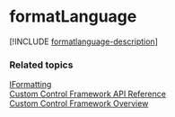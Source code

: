 # formatLanguage

[!INCLUDE [formatlanguage-description](includes/formatlanguage-description.md)]

### Related topics

[IFormatting](../iformatting.md)<br />
[Custom Control Framework API Reference](../index.md)<br />
[Custom Control Framework Overview](../../custom-control-framework-overview.md)<br />